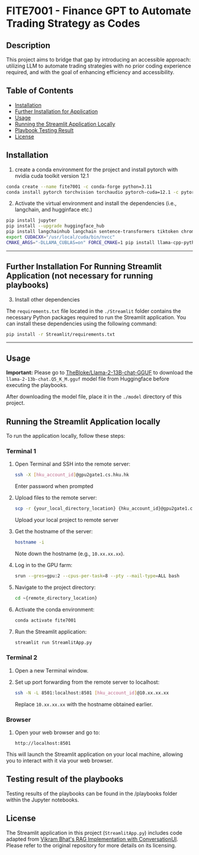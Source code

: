 # FITE7001 - Finance GPT to Automate Trading Strategy as Codes

## Description
This project aims to bridge that gap by introducing an accessible approach: utilizing LLM to automate trading strategies with no prior coding experience required, and with the goal of enhancing efficiency and accessibility. 

## Table of Contents

- [Installation](#installation)
- [Further Installation for Application](#further-installation-for-running-streamlit-application-not-necessary-for-running-playbooks)
- [Usage](#usage)
- [Running the Streamlit Application Locally](#running-the-streamlit-Application-locally)
- [Playbook Testing Result](#testing-result-of-the-playbooks)
- [License](#license)

## Installation

1. create a conda environment for the project and install pytorch with nvidia cuda toolkit version 12.1

```bash
conda create --name fite7001 -c conda-forge python=3.11
conda install pytorch torchvision torchaudio pytorch-cuda=12.1 -c pytorch -c nvidia
```

2. Activate the virtual environment and install the dependencies (i.e., langchain, and hugginface etc.)

```bash
pip install jupyter
pip install --upgrade huggingface_hub
pip install langchainhub langchain sentence-transformers tiktoken chromadb GitPython langchain_experimental google-search-results
export CUDACXX="/usr/local/cuda/bin/nvcc"
CMAKE_ARGS="-DLLAMA_CUBLAS=on" FORCE_CMAKE=1 pip install llama-cpp-python
```
---
## Further Installation For Running Streamlit Application (not necessary for running playbooks)
3. Install other dependencies

The `requirements.txt` file located in the `./Streamlit` folder contains the necessary Python packages required to run the Streamlit application. You can install these dependencies using the following command:

```bash
pip install -r Streamlit/requirements.txt
```
--- 

## Usage
**Important:** Please go to [TheBloke/Llama-2-13B-chat-GGUF](https://huggingface.co/TheBloke/Llama-2-13B-chat-GGUF) to download the `llama-2-13b-chat.Q5_K_M.gguf` model file from Huggingface before executing the playbooks.

After downloading the model file, place it in the `./model` directory of this project.

## Running the Streamlit Application locally

To run the application locally, follow these steps:

### Terminal 1

1. Open Terminal and SSH into the remote server:
    ```bash
    ssh -X [hku_account_id]@gpu2gate1.cs.hku.hk
    ```
    Enter password when prompted

2. Upload files to the remote server:
    ```bash
    scp -r {your_local_directory_location} {hku_account_id}@gpu2gate1.cs.hku.hk:{remote_directory_location}
    ```
    Upload your local project to remote server

3. Get the hostname of the server:
    ```bash
    hostname -i
    ```
    Note down the hostname (e.g., `10.xx.xx.xx`).


4. Log in to the GPU farm:
    ```bash
    srun --gres=gpu:2 --cpus-per-task=8 --pty --mail-type=ALL bash
    ```

5. Navigate to the project directory:
    ```bash
    cd ~{remote_directory_location}
    ```

6. Activate the conda environment:
    ```bash
    conda activate fite7001
    ```

7. Run the Streamlit application:
    ```bash
    streamlit run StreamlitApp.py
    ```

### Terminal 2

1. Open a new Terminal window.

2. Set up port forwarding from the remote server to localhost:
    ```bash
    ssh -N -L 8501:localhost:8501 [hku_account_id]@10.xx.xx.xx
    ```
    Replace `10.xx.xx.xx` with the hostname obtained earlier.

### Browser

1. Open your web browser and go to:
    ```
    http://localhost:8501
    ```

This will launch the Streamlit application on your local machine, allowing you to interact with it via your web browser.

## Testing result of the playbooks
Testing results of the playbooks can be found in the /playbooks folder within the Jupyter notebooks.

## License
The Streamlit application in this project (`StreamlitApp.py`) includes code adapted from [Vikram Bhat's RAG Implementation with ConversationUI](https://github.com/vikrambhat2/RAG-Implementation-with-ConversationUI/blob/main/Streamlit%20Applications/StreamlitApp.py). Please refer to the original repository for more details on its licensing.

